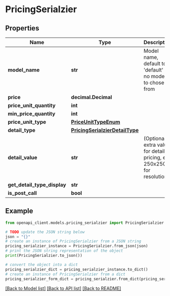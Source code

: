 # PricingSerialzier


## Properties

Name | Type | Description | Notes
------------ | ------------- | ------------- | -------------
**model_name** | **str** | Model name, default to &#39;default&#39; if no models to chose from | [optional] 
**price** | **decimal.Decimal** |  | [optional] 
**price_unit_quantity** | **int** |  | [optional] 
**min_price_quantity** | **int** |  | [optional] 
**price_unit_type** | [**PriceUnitTypeEnum**](PriceUnitTypeEnum.md) |  | [optional] 
**detail_type** | [**PricingSerialzierDetailType**](PricingSerialzierDetailType.md) |  | [optional] 
**detail_value** | **str** | (Optional) extra value for detailed pricing, eg: 250x250 for resolution | [optional] 
**get_detail_type_display** | **str** |  | [readonly] 
**is_post_call** | **bool** |  | [optional] 

## Example

```python
from openapi_client.models.pricing_serialzier import PricingSerialzier

# TODO update the JSON string below
json = "{}"
# create an instance of PricingSerialzier from a JSON string
pricing_serialzier_instance = PricingSerialzier.from_json(json)
# print the JSON string representation of the object
print(PricingSerialzier.to_json())

# convert the object into a dict
pricing_serialzier_dict = pricing_serialzier_instance.to_dict()
# create an instance of PricingSerialzier from a dict
pricing_serialzier_form_dict = pricing_serialzier.from_dict(pricing_serialzier_dict)
```
[[Back to Model list]](../README.md#documentation-for-models) [[Back to API list]](../README.md#documentation-for-api-endpoints) [[Back to README]](../README.md)


